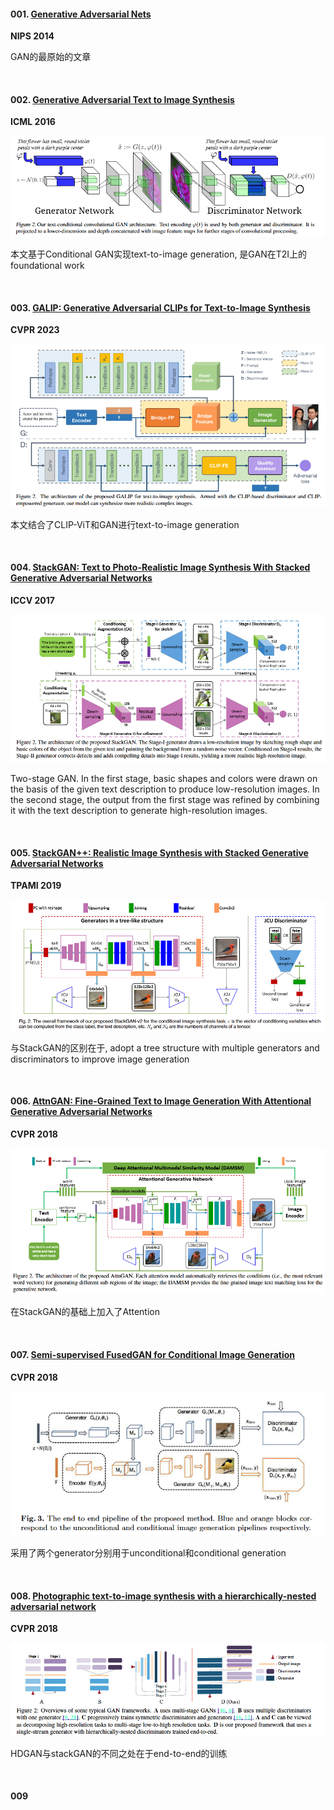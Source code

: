 #### 001. [Generative Adversarial Nets](https://proceedings.neurips.cc/paper_files/paper/2014/file/5ca3e9b122f61f8f06494c97b1afccf3-Paper.pdf)

**NIPS 2014** 

GAN的最原始的文章

</br>


#### 002. [Generative Adversarial Text to Image Synthesis](https://proceedings.mlr.press/v48/reed16.pdf)

**ICML 2016**

![img](res/T2I%20GAN/002-1.png)

本文基于Conditional GAN实现text-to-image generation, 是GAN在T2I上的foundational work

</br>


#### 003. [GALIP: Generative Adversarial CLIPs for Text-to-Image Synthesis](https://openaccess.thecvf.com/content/CVPR2023/papers/Tao_GALIP_Generative_Adversarial_CLIPs_for_Text-to-Image_Synthesis_CVPR_2023_paper.pdf)

**CVPR 2023**

![img](res/T2I%20GAN/003-1.png)

本文结合了CLIP-ViT和GAN进行text-to-image generation

</br>


#### 004. [StackGAN: Text to Photo-Realistic Image Synthesis With Stacked Generative Adversarial Networks](https://openaccess.thecvf.com/content_ICCV_2017/papers/Zhang_StackGAN_Text_to_ICCV_2017_paper.pdf)

**ICCV 2017**

![img](res/T2I%20GAN/004-1.png)

Two-stage GAN. In the first stage, basic shapes and colors were drawn on the basis of the given text description to produce low-resolution images. In the second stage, the output from the first stage was refined by combining it with the text description to generate high-resolution images. 

</br>


#### 005. [StackGAN++: Realistic Image Synthesis with Stacked Generative Adversarial Networks](https://ieeexplore.ieee.org/stamp/stamp.jsp?tp=&arnumber=8411144)

**TPAMI 2019**

![img](res/T2I%20GAN/005-1.png)

与StackGAN的区别在于, adopt a tree structure with multiple generators and
discriminators to improve image generation

</br>


#### 006. [AttnGAN: Fine-Grained Text to Image Generation With Attentional Generative Adversarial Networks](https://openaccess.thecvf.com/content_cvpr_2018/papers/Xu_AttnGAN_Fine-Grained_Text_CVPR_2018_paper.pdf)

**CVPR 2018**

![img](res/T2I%20GAN/006-1.png)

在StackGAN的基础上加入了Attention

</br>


#### 007. [Semi-supervised FusedGAN for Conditional Image Generation](https://openaccess.thecvf.com/content_ECCV_2018/papers/Navaneeth_Bodla_Semi-supervised_FusedGAN_for_ECCV_2018_paper.pdf)

**CVPR 2018**

![img](res/T2I%20GAN/007-1.png)

采用了两个generator分别用于unconditional和conditional generation

</br>


#### 008. [Photographic text-to-image synthesis with a hierarchically-nested adversarial network](https://openaccess.thecvf.com/content_cvpr_2018/papers/Zhang_Photographic_Text-to-Image_Synthesis_CVPR_2018_paper.pdf)

**CVPR 2018**

![img](res/T2I%20GAN/008-1.png)

HDGAN与stackGAN的不同之处在于end-to-end的训练

</br>


#### 009 

